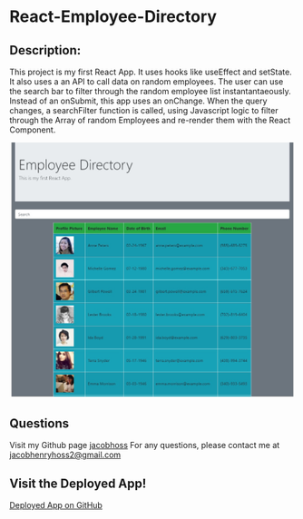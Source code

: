 # React-Employee-Directory

## Description: 
This project is my first React App. It uses hooks like useEffect and setState. It also uses a an API to call data on random employees. The user can use the search bar to filter through the random employee list instantantaeously. Instead of an onSubmit, this app uses an onChange. When the query changes, a searchFilter function is called, using Javascript logic to filter through the Array of random Employees and re-render them with the React Component.

![Main Page](./screenshot.jpg)

## Questions
Visit my Github page [jacobhoss](https://github.com/jacobhoss)
For any questions, please contact me at jacobhenryhoss2@gmail.com 

## Visit the Deployed App!

[Deployed App on GitHub](https://JacobHoss.github.io/React-Employee-Directory/)
